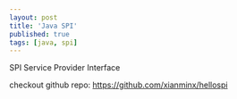 ```yaml
---
layout: post
title: 'Java SPI'
published: true
tags: [java, spi]
---
```


SPI
Service Provider Interface

checkout github repo: https://github.com/xianminx/hellospi
